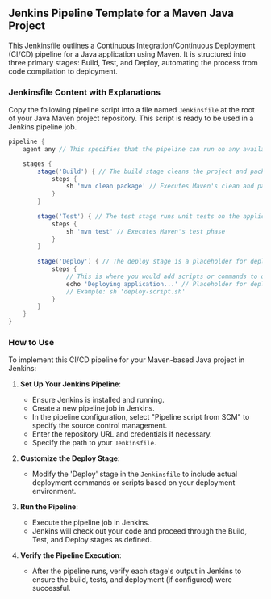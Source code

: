 ## Jenkins Pipeline Template for a Maven Java Project

This Jenkinsfile outlines a Continuous Integration/Continuous Deployment (CI/CD) pipeline for a Java application using Maven. It is structured into three primary stages: Build, Test, and Deploy, automating the process from code compilation to deployment.

### Jenkinsfile Content with Explanations

Copy the following pipeline script into a file named `Jenkinsfile` at the root of your Java Maven project repository. This script is ready to be used in a Jenkins pipeline job.

```groovy
pipeline {
    agent any // This specifies that the pipeline can run on any available agent

    stages {
        stage('Build') { // The build stage cleans the project and packages the application
            steps {
                sh 'mvn clean package' // Executes Maven's clean and package phases
            }
        }
        
        stage('Test') { // The test stage runs unit tests on the application
            steps {
                sh 'mvn test' // Executes Maven's test phase
            }
        }
        
        stage('Deploy') { // The deploy stage is a placeholder for deployment operations
            steps {
                // This is where you would add scripts or commands to deploy your application
                echo 'Deploying application...' // Placeholder for deployment steps
                // Example: sh 'deploy-script.sh'
            }
        }
    }
}
```

### How to Use

To implement this CI/CD pipeline for your Maven-based Java project in Jenkins:

1. **Set Up Your Jenkins Pipeline**:
   - Ensure Jenkins is installed and running.
   - Create a new pipeline job in Jenkins.
   - In the pipeline configuration, select "Pipeline script from SCM" to specify the source control management.
   - Enter the repository URL and credentials if necessary.
   - Specify the path to your `Jenkinsfile`.

2. **Customize the Deploy Stage**:
   - Modify the 'Deploy' stage in the `Jenkinsfile` to include actual deployment commands or scripts based on your deployment environment.

3. **Run the Pipeline**:
   - Execute the pipeline job in Jenkins.
   - Jenkins will check out your code and proceed through the Build, Test, and Deploy stages as defined.

4. **Verify the Pipeline Execution**:
   - After the pipeline runs, verify each stage's output in Jenkins to ensure the build, tests, and deployment (if configured) were successful.

